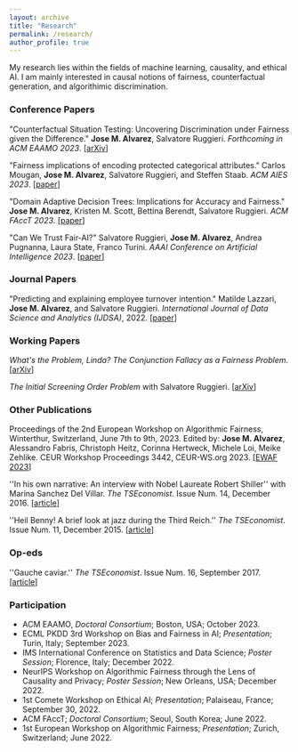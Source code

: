 ```yaml
---
layout: archive
title: "Research"
permalink: /research/
author_profile: true
---
```


My research lies within the fields of machine learning, causality, and ethical AI. I am mainly interested in causal notions of fairness, counterfactual generation, and algorithimic discrimination.

### Conference Papers

"Counterfactual Situation Testing: Uncovering Discrimination under Fairness given the Difference." **Jose M. Alvarez**, Salvatore Ruggieri. *Forthcoming in ACM EAAMO 2023*. [[arXiv](http://arxiv.org/abs/2302.11944)]

"Fairness implications of encoding protected categorical attributes." Carlos Mougan, **Jose M. Alvarez**, Salvatore Ruggieri, and Steffen Staab. *ACM AIES 2023*. [[paper](https://dl.acm.org/doi/10.1145/3600211.3604657)]

"Domain Adaptive Decision Trees: Implications for Accuracy and Fairness." **Jose M. Alvarez**, Kristen M. Scott, Bettina Berendt, Salvatore Ruggieri. *ACM FAccT 2023*. [[paper](https://dl.acm.org/doi/10.1145/3593013.3594008)]

"Can We Trust Fair-AI?" Salvatore Ruggieri, **Jose M. Alvarez**, Andrea Pugnanna, Laura State, Franco Turini. *AAAI Conference on Artificial Intelligence 2023*. [[paper](https://ojs.aaai.org/index.php/AAAI/article/view/26798)]

### Journal Papers 

"Predicting and explaining employee turnover intention." Matilde Lazzari, **Jose M. Alvarez**, and Salvatore Ruggieri. *International Journal of Data Science and Analytics (IJDSA)*, 2022. [[paper](https://link.springer.com/article/10.1007/s41060-022-00329-w)]

### Working Papers

*What's the Problem, Linda? The Conjunction Fallacy as a Fairness Problem*. [[arXiv](https://arxiv.org/abs/2305.09535)]

*The Initial Screening Order Problem* with Salvatore Ruggieri. [[arXiv](https://arxiv.org/abs/2307.15398)]

### Other Publications

Proceedings of the 2nd European Workshop on Algorithmic Fairness, Winterthur, Switzerland, June 7th to 9th, 2023. Edited by: **Jose M. Alvarez**, Alessandro Fabris, Christoph Heitz, Corinna Hertweck, Michele Loi, Meike Zehlike. CEUR Workshop Proceedings 3442, CEUR-WS.org 2023. [[EWAF 2023](https://ceur-ws.org/Vol-3442/)]

''In his own narrative: An interview with Nobel Laureate Robert Shiller'' with Marina Sanchez Del Villar. *The TSEconomist*. Issue Num. 14, December 2016. [[article](https://thetseconomist.wordpress.com/archive/december-2016/in-his-own-narrative-an-interview-with-nobel-laureate-robert-shiller/)]

''Heil Benny! A brief look at jazz during the Third Reich.'' *The TSEconomist*. Issue Num. 11, December 2015. [[article](https://thetseconomist.wordpress.com/archive/january-2016/heil-benny-a-brief-look-at-jazz-during-the-third-reich/)]

### Op-eds

''Gauche caviar.'' *The TSEconomist*. Issue Num. 16, September 2017. [[article](https://thetseconomist.wordpress.com/2017/09/06/gauche-caviar/)]

### Participation

- ACM EAAMO, *Doctoral Consortium*; Boston, USA; October 2023.
- ECML PKDD 3rd Workshop on Bias and Fairness in AI; *Presentation*; Turin, Italy; September 2023.
- IMS International Conference on Statistics and Data Science; *Poster Session*; Florence, Italy; December 2022.
- NeurIPS Workshop on Algorithmic Fairness through the Lens of Causality and Privacy; *Poster Session*; New Orleans, USA; December 2022.
- 1st Comete Workshop on Ethical AI; *Presentation*; Palaiseau, France; September 30, 2022.
- ACM FAccT; *Doctoral Consortium*; Seoul, South Korea; June 2022.
- 1st European Workshop on Algorithmic Fairness; *Presentation*; Zurich, Switzerland; June 2022.

<!-- {% if author.googlescholar %}
  You can also find my articles on <u><a href="{{author.googlescholar}}">my Google Scholar profile</a>.</u>
{% endif %}

{% include base_path %}

{% for post in site.publications reversed %}
  {% include archive-single.html %}
{% endfor %} -->
